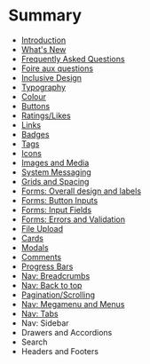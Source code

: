 # Summary

* [Introduction](README.md)
* [What's New](whats-new.md)
* [Frequently Asked Questions](frequently-asked-questions.md)
* [Foire aux questions](foire-aux-questions.md)
* [Inclusive Design](inclusive-design.md)
* [Typography](typography.md)
* [Colour](colour.md)
* [Buttons](buttons.md)
* [Ratings/Likes](ratingslikes.md)
* [Links](links.md)
* [Badges](badges.md)
* [Tags](tags.md)
* [Icons](iconography.md)
* [Images and Media](images-and-media.md)
* [System Messaging](system-messaging.md)
* [Grids and Spacing](grids-and-spacing.md)
* [Forms: Overall design and labels](forms-overall-design-and-labels.md)
* [Forms: Button Inputs](forms-checkboxes-radio-buttons-and-switches.md)
* [Forms: Input Fields](forms-input-fields.md)
* [Forms: Errors and Validation](forms-inputs.md)
* [File Upload](forms-file-upload.md)
* [Cards](cards.md)
* [Modals](modals.md)
* [Comments](comments.md)
* [Progress Bars](progress-bars.md)
* [Nav: Breadcrumbs](breadcrumbs.md)
* [Nav: Back to top](nav-back-to-top.md)
* [Pagination/Scrolling](paginationscrolling.md)
* [Nav: Megamenu and Menus](nav-megamenu-and-menus.md)
* [Nav: Tabs](nav-tabs.md)
* Nav: Sidebar
* Drawers and Accordions
* Search
* Headers and Footers

